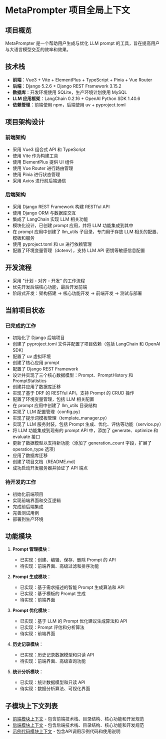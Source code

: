 # MetaPrompter 项目全局上下文

## 项目概览
MetaPrompter 是一个帮助用户生成与优化 LLM prompt 的工具，旨在提高用户与大语言模型交互的效率和效果。

## 技术栈
- **前端**：Vue3 + Vite + ElementPlus + TypeScript + Pinia + Vue Router
- **后端**：Django 5.2.6 + Django REST Framework 3.15.2
- **数据库**：开发环境使用 SQLite，生产环境计划使用 MySQL
- **LLM 应用框架**：LangChain 0.2.16 + OpenAI Python SDK 1.40.6
- **依赖管理**：前端使用 npm，后端使用 uv + pyproject.toml

## 项目架构设计
### 前端架构
- 采用 Vue3 组合式 API 和 TypeScript
- 使用 Vite 作为构建工具
- 使用 ElementPlus 提供 UI 组件
- 使用 Vue Router 进行路由管理
- 使用 Pinia 进行状态管理
- 采用 Axios 进行前后端通信

### 后端架构
- 采用 Django REST Framework 构建 RESTful API
- 使用 Django ORM 与数据库交互
- 集成了 LangChain 实现 LLM 相关功能
- 模块化设计，已创建 prompt 应用，并将 LLM 功能集成到其中
- 在 prompt 应用中创建了 llm_utils 子目录，专门用于存放 LLM 相关的配置、模板和服务
- 使用 pyproject.toml 和 uv 进行依赖管理
- 配置了环境变量管理（dotenv），支持 LLM API 密钥等敏感信息配置

## 开发流程
- 采用 "计划 - 对齐 - 开发" 的工作流程
- 优先开发后端核心功能，最后开发前端
- 阶段式开发：架构搭建 -> 核心功能开发 -> 前端开发 -> 测试与部署

## 当前项目状态
### 已完成的工作
- 初始化了 Django 后端项目
- 创建了 pyproject.toml 文件并配置了项目依赖（包括 LangChain 和 OpenAI SDK）
- 配置了 uv 虚拟环境
- 创建了核心应用 prompt
- 配置了 Django REST Framework
- 设计并实现了三个核心数据模型：Prompt、PromptHistory 和 PromptStatistics
- 创建并应用了数据库迁移
- 实现了基于 DRF 的 RESTful API，支持 Prompt 的 CRUD 操作
- 配置了环境变量管理，包括 LLM 相关配置
- 在 prompt 应用中创建了 llm_utils 目录结构
- 实现了 LLM 配置管理（config.py）
- 实现了提示词模板管理（template_manager.py）
- 实现了 LLM 服务封装，包括 Prompt 生成、优化、评估等功能（service.py）
- 将 LLM 功能集成到现有的 prompt API 中，添加了 generate、optimize 和 evaluate 接口
- 更新了数据模型以支持新功能（添加了 generation_count 字段，扩展了 operation_type 选项）
- 应用了数据库迁移
- 创建了项目文档（README.md）
- 成功启动开发服务器并验证了 API 端点

### 待开发的工作
- 初始化前端项目
- 实现前端界面和交互逻辑
- 完成前后端集成
- 完善测试用例
- 部署到生产环境

## 功能模块
1. **Prompt 管理模块**：
   - 已实现：创建、编辑、保存、删除 Prompt 的 API
   - 待实现：前端界面、高级过滤和排序功能

2. **Prompt 生成模块**：
   - 已实现：基于需求描述的智能 Prompt 生成算法和 API
   - 已实现：基于模板的 Prompt 生成
   - 待实现：前端界面

3. **Prompt 优化模块**：
   - 已实现：基于 LLM 的 Prompt 优化建议生成算法和 API
   - 已实现：Prompt 评估和分析算法
   - 待实现：前端界面

4. **历史记录模块**：
   - 已实现：历史记录数据模型和只读 API
   - 待实现：前端界面、高级查询功能

5. **统计分析模块**：
   - 已实现：统计数据模型和只读 API
   - 待实现：数据分析算法、可视化界面

## 子模块上下文列表
- [前端模块上下文](frontend/.context.md) - 包含前端技术栈、目录结构、核心功能和开发规范
- [后端模块上下文](backend/.context.md) - 包含后端技术栈、目录结构、核心功能和开发规范
- [示例代码模块上下文](examples/README.md) - 包含API调用示例代码和使用说明